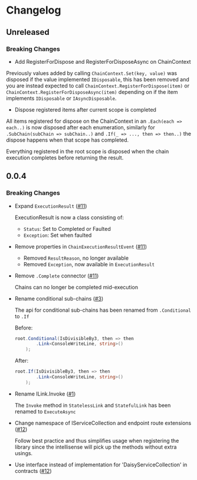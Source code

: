 # Changelog

## Unreleased
### Breaking Changes
- Add RegisterForDispose and RegisterForDisposeAsync on ChainContext

Previously values added by calling `ChainContext.Set(key, value)` was disposed if the value implemented `IDisposable`,
this has been removed and you are instead expected to call `ChainContext.RegisterForDispose(item)` or `ChainContext.RegisterForDisposeAsync(item)`
depending on if the item implements `IDisposable` or `IAsyncDisposable`.

- Dispose registered items after current scope is completed

All items registered for dispose on the ChainContext in an `.Each(each => each..)` is now disposed after each enumeration, 
similarly for `.SubChain(subChain => subChain..)` and `.If(_ => ..., then => then..)` the dispose happens when that scope has completed.

Everything registered in the root scope is disposed when the chain execution completes before returning the result.

## 0.0.4
### Breaking Changes

- Expand `ExecutionResult` ([#11](https://github.com/DaisyFx/DaisyFx/pull/11))

  ExecutionResult is now a class consisting of:
  - `Status`: Set to Completed or Faulted
  - `Exception`: Set when faulted

- Remove properties in `ChainExecutionResultEvent` ([#11](https://github.com/DaisyFx/DaisyFx/pull/11))

  - Removed `ResultReason`, no longer available
  - Removed `Exception`, now available in `ExecutionResult`

- Remove `.Complete` connector ([#11](https://github.com/DaisyFx/DaisyFx/pull/11))

  Chains can no longer be completed mid-execution

- Rename conditional sub-chains ([#3](https://github.com/DaisyFx/DaisyFx/pull/3))

  The api for conditional sub-chains has been renamed from `.Conditional` to `.If`

  Before:
  ```csharp
  root.Conditional(IsDivisibleBy3, then => then
          .Link<ConsoleWriteLine, string>()
      );
  ```

  After:
  ```csharp
  root.If(IsDivisibleBy3, then => then
          .Link<ConsoleWriteLine, string>()
      );
  ```

- Rename ILink.Invoke ([#1](https://github.com/DaisyFx/DaisyFx/pull/1))

  The `Invoke` method in `StatelessLink` and `StatefulLink` has been renamed to `ExecuteAsync`

 - Change namespace of IServiceCollection and endpoint route extensions ([#12](https://github.com/DaisyFx/DaisyFx/pull/12))  

   Follow best practice and thus simplifies usage when registering the library since the intellisense will pick up the methods without extra usings.
   
 - Use interface instead of implementation for 'DaisyServiceCollection' in contracts ([#12](https://github.com/DaisyFx/DaisyFx/pull/12))  

